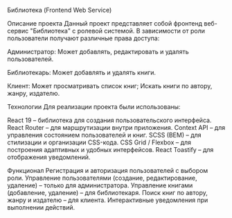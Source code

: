 Библиотека (Frontend Web Service)

Описание проекта
Данный проект представляет собой фронтенд веб-сервис "Библиотека" с ролевой системой. В зависимости от роли пользователи получают различные права доступа:

Администратор:
Может добавлять, редактировать и удалять пользователей.

Библиотекарь:
Может добавлять и удалять книги.

Клиент:
Может просматривать список книг;
Искать книги по автору, жанру, издателю.

Технологии
Для реализации проекта были использованы:

React 19 – библиотека для создания пользовательского интерфейса.
React Router – для маршрутизации внутри приложения.
Context API – для управления состоянием пользователей и книг.
SCSS (BEM) – для стилизации и организации CSS-кода.
CSS Grid / Flexbox – для построения адаптивных и удобных интерфейсов.
React Toastify – для отображения уведомлений.

Функционал
Регистрация и авторизация пользователей с выбором роли.
Управление пользователями (создание, редактирование, удаление) – только для администратора.
Управление книгами (добавление, удаление) – для библиотекаря.
Поиск книг по автору, жанру и издателю – для клиента.
Интерактивные уведомления при выполнении действий.
